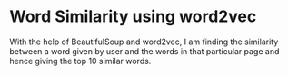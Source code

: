 # Word Similarity using word2vec 
With the help of BeautifulSoup and word2vec, I am finding the similarity between a word given by user and the words in that particular page and hence giving the top 10 similar words.
